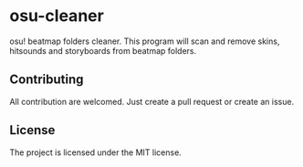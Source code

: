 # osu-cleaner

osu! beatmap folders cleaner. This program will scan and remove skins, hitsounds and storyboards from beatmap folders.

## Contributing

All contribution are welcomed. Just create a pull request or create an issue.

## License

The project is licensed under the MIT license.
